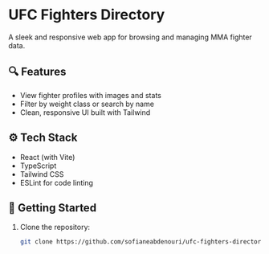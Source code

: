 # UFC Fighters Directory

A sleek and responsive web app for browsing and managing MMA fighter data.

## 🔍 Features
- View fighter profiles with images and stats
- Filter by weight class or search by name
- Clean, responsive UI built with Tailwind

## ⚙️ Tech Stack
- React (with Vite)
- TypeScript
- Tailwind CSS
- ESLint for code linting

## 🚀 Getting Started

1. Clone the repository:
   ```bash
   git clone https://github.com/sofianeabdenouri/ufc-fighters-directory.git

